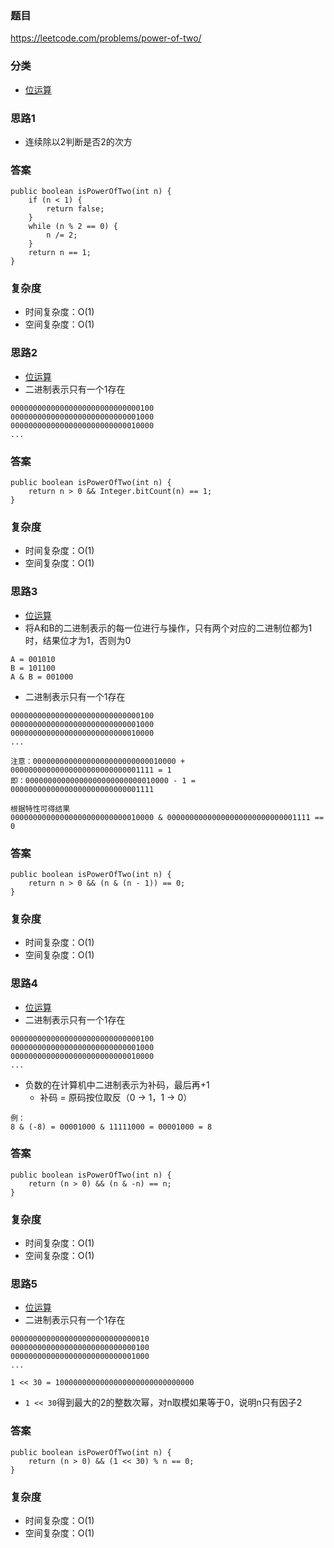 ### 题目
https://leetcode.com/problems/power-of-two/

### 分类
* [位运算](https://zhuanlan.zhihu.com/p/26890617)

### 思路1
* 连续除以2判断是否2的次方

### 答案
```
public boolean isPowerOfTwo(int n) {
    if (n < 1) {
        return false;
    }
    while (n % 2 == 0) {
        n /= 2;
    }
    return n == 1;
}
```

### 复杂度
* 时间复杂度：O(1)
* 空间复杂度：O(1)

### 思路2
* [位运算](https://zhuanlan.zhihu.com/p/26890617)
* 二进制表示只有一个1存在
```
00000000000000000000000000000100
00000000000000000000000000001000
00000000000000000000000000010000
...
```

### 答案
```
public boolean isPowerOfTwo(int n) {
    return n > 0 && Integer.bitCount(n) == 1;
}
```

### 复杂度
* 时间复杂度：O(1)
* 空间复杂度：O(1)

### 思路3
* [位运算](https://zhuanlan.zhihu.com/p/26890617)
* 将A和B的二进制表示的每一位进行与操作，只有两个对应的二进制位都为1时，结果位才为1，否则为0
```
A = 001010
B = 101100
A & B = 001000
```
* 二进制表示只有一个1存在
```
00000000000000000000000000000100
00000000000000000000000000001000
00000000000000000000000000010000
...

注意：00000000000000000000000000010000 + 00000000000000000000000000001111 = 1
即：00000000000000000000000000010000 - 1 = 00000000000000000000000000001111

根据特性可得结果
00000000000000000000000000010000 & 00000000000000000000000000001111 == 0 
```

### 答案
```
public boolean isPowerOfTwo(int n) {
    return n > 0 && (n & (n - 1)) == 0;
}
```

### 复杂度
* 时间复杂度：O(1)
* 空间复杂度：O(1)

### 思路4
* [位运算](https://zhuanlan.zhihu.com/p/26890617)
* 二进制表示只有一个1存在
```
00000000000000000000000000000100
00000000000000000000000000001000
00000000000000000000000000010000
...
```
* 负数的在计算机中二进制表示为补码，最后再+1
    * 补码 = 原码按位取反（0 -> 1，1 -> 0）
```
例：
8 & (-8) = 00001000 & 11111000 = 00001000 = 8
```

### 答案
```
public boolean isPowerOfTwo(int n) {
    return (n > 0) && (n & -n) == n;
}
```

### 复杂度
* 时间复杂度：O(1)
* 空间复杂度：O(1)

### 思路5
* [位运算](https://zhuanlan.zhihu.com/p/26890617)
* 二进制表示只有一个1存在
```
0000000000000000000000000000010
0000000000000000000000000000100
0000000000000000000000000001000
...

1 << 30 = 1000000000000000000000000000000
```
* `1 << 30`得到最大的2的整数次幂，对n取模如果等于0，说明n只有因子2

### 答案
```
public boolean isPowerOfTwo(int n) {
    return (n > 0) && (1 << 30) % n == 0;
}
```

### 复杂度
* 时间复杂度：O(1)
* 空间复杂度：O(1)

